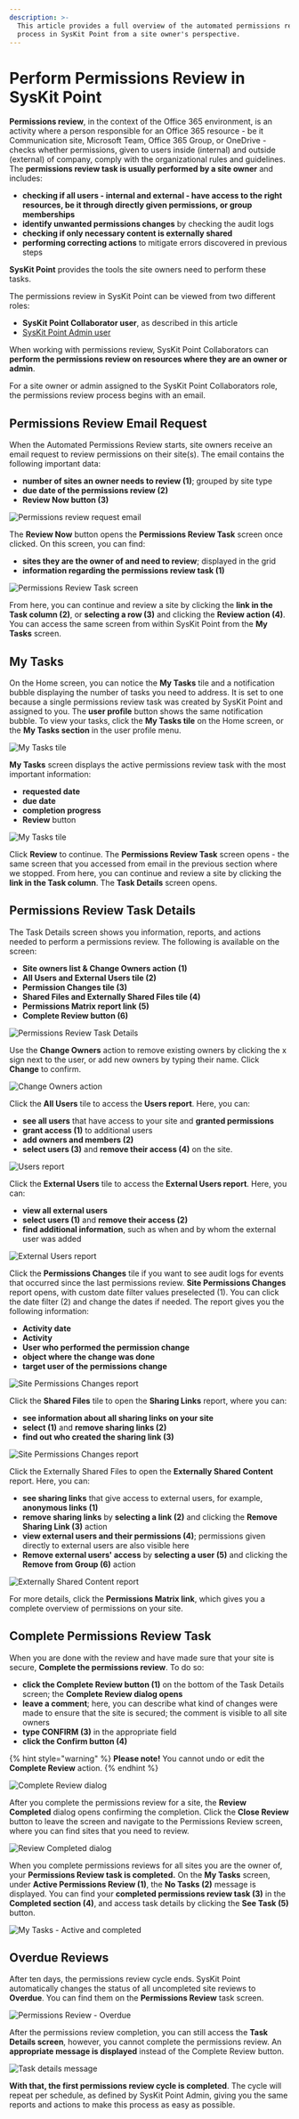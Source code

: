 ```yaml
---
description: >-
  This article provides a full overview of the automated permissions review
  process in SysKit Point from a site owner's perspective.
---
```


# Perform Permissions Review in SysKit Point

**Permissions review**, in the context of the Office 365 environment, is an activity where a person responsible for an Office 365 resource - be it Communication site, Microsoft Team, Office 365 Group, or OneDrive - checks whether permissions, given to users inside \(internal\) and outside \(external\) of company, comply with the organizational rules and guidelines. The **permissions review task is usually performed by a site owner** and includes:

* **checking if all users - internal and external - have access to the right resources, be it through directly given permissions, or group memberships**
* **identify unwanted permissions changes** by checking the audit logs 
* **checking if only necessary content is externally shared**
* **performing correcting actions** to mitigate errors discovered in previous steps

**SysKit Point** provides the tools the site owners need to perform these tasks.

The permissions review in SysKit Point can be viewed from two different roles:

* **SysKit Point Collaborator user**, as described in this article
* [SysKit Point Admin user](monitor-permissions-review.md)

When working with permissions review, SysKit Point Collaborators can **perform the permissions review on resources where they are an owner or admin**.

For a site owner or admin assigned to the SysKit Point Collaborators role, the permissions review process begins with an email.

## Permissions Review Email Request

When the Automated Permissions Review starts, site owners receive an email request to review permissions on their site\(s\). The email contains the following important data:

* **number of sites an owner needs to review \(1\)**; grouped by site type
* **due date of the permissions review \(2\)**
* **Review Now button \(3\)**

![Permissions review request email](../.gitbook/assets/permissions-review_request.png)

The **Review Now** button opens the **Permissions Review Task** screen once clicked. On this screen, you can find:

* **sites they are the owner of and need to review**; displayed in the grid
* **information regarding the permissions review task \(1\)** 

![Permissions Review Task screen](../.gitbook/assets/permissions-review_task.png)

From here, you can continue and review a site by clicking the **link in the Task column \(2\)**, or **selecting a row \(3\)** and clicking the **Review action \(4\)**. You can access the same screen from within SysKit Point from the **My Tasks** screen.

## My Tasks

On the Home screen, you can notice the **My Tasks** tile and a notification bubble displaying the number of tasks you need to address. It is set to one because a single permissions review task was created by SysKit Point and assigned to you. The **user profile** button shows the same notification bubble. To view your tasks, click the **My Tasks tile** on the Home screen, or the **My Tasks section** in the user profile menu.

![My Tasks tile](../.gitbook/assets/permissions-review_my-tasks-tile.png)

**My Tasks** screen displays the active permissions review task with the most important information:

* **requested date**
* **due date**
* **completion progress**
* **Review** button

![My Tasks tile](../.gitbook/assets/permissions-review_my-tasks.png)

Click **Review** to continue. The **Permissions Review Task** screen opens - the same screen that you accessed from email in the previous section where we stopped. From here, you can continue and review a site by clicking the **link in the Task column**. The **Task Details** screen opens.

## Permissions Review Task Details

The Task Details screen shows you information, reports, and actions needed to perform a permissions review. The following is available on the screen:

* **Site owners list & Change Owners action \(1\)**
* **All Users and External Users tile \(2\)**
* **Permission Changes tile \(3\)**
* **Shared Files and Externally Shared Files tile \(4\)**
* **Permissions Matrix report link \(5\)**
* **Complete Review button \(6\)**

![Permissions Review Task Details](../.gitbook/assets/permissions-review_task-details.png)

Use the **Change Owners** action to remove existing owners by clicking the x sign next to the user, or add new owners by typing their name. Click **Change** to confirm.

![Change Owners action](../.gitbook/assets/permissions-review_change-owners.png)

Click the **All Users** tile to access the **Users report**. Here, you can:

* **see all users** that have access to your site and **granted permissions**
* **grant access \(1\)** to additional users
* **add owners and members \(2\)** 
* **select users \(3\)** and **remove their access \(4\)** on the site.

![Users report](../.gitbook/assets/permissions-review_users-report-actions.png)

Click the **External Users** tile to access the **External Users report**. Here, you can:

* **view all external users**
* **select users \(1\)** and **remove their access \(2\)** 
* **find additional information**, such as when and by whom the external user was added

![External Users report](../.gitbook/assets/permissions-review_external-users-report-actions.png)

Click the **Permissions Changes** tile if you want to see audit logs for events that occurred since the last permissions review. **Site Permissions Changes** report opens, with custom date filter values preselected \(1\). You can click the date filter \(2\) and change the dates if needed. The report gives you the following information:

* **Activity date**
* **Activity**
* **User who performed the permission change**
* **object where the change was done**
* **target user of the permissions change**

![Site Permissions Changes report](../.gitbook/assets/permissions-review_site-permissions-changes-report.png)

Click the **Shared Files** tile to open the **Sharing Links** report, where you can:

* **see information about all sharing links on your site**
* **select \(1\)** and **remove sharing links \(2\)**
* **find out who created the sharing link \(3\)**

![Site Permissions Changes report](../.gitbook/assets/permissions-review_sharing-links-report.png)

Click the Externally Shared Files to open the **Externally Shared Content** report. Here, you can:

* **see sharing links** that give access to external users, for example, **anonymous links \(1\)**
* **remove sharing links** by **selecting a link \(2\)** and clicking the **Remove Sharing Link \(3\)** action 
* **view external users and their permissions \(4\)**; permissions given directly to external users are also visible here
* **Remove external users' access** by **selecting a user \(5\)** and clicking the **Remove from Group \(6\)** action

![Externally Shared Content report](../.gitbook/assets/permissions-review_externally-shared-content-report-actions.png)

For more details, click the **Permissions Matrix link**, which gives you a complete overview of permissions on your site.

## Complete Permissions Review Task

When you are done with the review and have made sure that your site is secure, **Complete the permissions review**. To do so:

* **click the Complete Review button \(1\)** on the bottom of the Task Details screen; the **Complete Review dialog opens**
* **leave a comment**; here, you can describe what kind of changes were made to ensure that the site is secured; the comment is visible to all site owners
* **type CONFIRM \(3\)** in the appropriate field
* **click the Confirm button \(4\)**

{% hint style="warning" %}
**Please note!** You cannot undo or edit the **Complete Review** action.
{% endhint %}

![Complete Review dialog](../.gitbook/assets/permissions-review_complete-review.png)

After you complete the permissions review for a site, the **Review Completed** dialog opens confirming the completion. Click the **Close Review** button to leave the screen and navigate to the Permissions Review screen, where you can find sites that you need to review.

![Review Completed dialog](../.gitbook/assets/permissions-review_review-completed.png)

When you complete permissions reviews for all sites you are the owner of, your **Permissions Review task is completed.** On the **My Tasks** screen, under **Active Permissions Review \(1\)**, the **No Tasks \(2\)** message is displayed. You can find your **completed permissions review task \(3\)** in the **Completed section \(4\)**, and access task details by clicking the **See Task \(5\)** button.

![My Tasks - Active and completed](../.gitbook/assets/permissions-review_task-active-completed.png)

## Overdue Reviews

After ten days, the permissions review cycle ends. SysKit Point automatically changes the status of all uncompleted site reviews to **Overdue**. You can find them on the **Permissions Review** task screen.

![Permissions Review - Overdue](../.gitbook/assets/permissions-review_overdue-reviews.png)

After the permissions review completion, you can still access the **Task Details screen**, however, you cannot complete the permissions review. An **appropriate message is displayed** instead of the Complete Review button.

![Task details message](../.gitbook/assets/permissions-review_overdue-details.png)

**With that, the first permissions review cycle is completed**. The cycle will repeat per schedule, as defined by SysKit Point Admin, giving you the same reports and actions to make this process as easy as possible.

